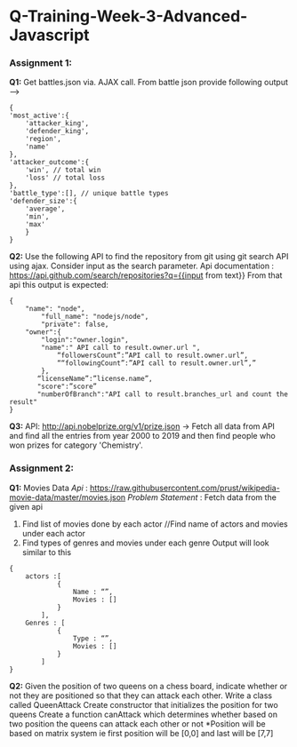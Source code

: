 # Q-Training-Week-3-Advanced-Javascript

### Assignment 1:
**Q1:** Get battles.json via. AJAX call. From battle json provide following output -->
```
{
'most_active':{
    'attacker_king',
    'defender_king',
    'region',
    'name'
},
'attacker_outcome':{
    'win', // total win
    'loss' // total loss
},
'battle_type':[], // unique battle types
'defender_size':{
    'average',
    'min',
    'max'
    }
}

```
**Q2:** Use the following API to find the repository from git using git search API using ajax. Consider input as the search parameter. Api documentation :
https://api.github.com/search/repositories?q={{input from text}}
From that api this output is expected:
```
{
	"name": "node",
      	"full_name": "nodejs/node",
      	"private": false,
	"owner":{
  		"login":"owner.login",
		"name":" API call to result.owner.url ",
            “followersCount”:”API call to result.owner.url”,
            ““followingCount”:”API call to result.owner.url”,”
        },
       “licenseName”:”license.name”,
       "score":”score”
       "numberOfBranch":"API call to result.branches_url and count the    result"
}
```

**Q3:** API: http://api.nobelprize.org/v1/prize.json -> Fetch all data from API and find all the entries from year 2000 to 2019 and then find people who won prizes for category 'Chemistry'.


### Assignment 2:
**Q1:** Movies Data
_Api_ : https://raw.githubusercontent.com/prust/wikipedia-movie-data/master/movies.json
_Problem Statement_ : Fetch data from the given api
1. Find list of movies done by each actor //Find name of actors and movies under each actor
2. Find types of genres and movies under each genre
Output will look similar to this
```
{
	actors :[
			{
				Name : “”,
				Movies : []
			}
		],
	Genres : [
			{
				Type : “”,
				Movies : []
			}
		]
}
```

**Q2:** Given the position of two queens on a chess board, indicate whether or not they are positioned so that they can attack each other.
Write a class called QueenAttack
Create constructor that initializes the position for two queens
Create a function canAttack which determines whether based on two position the queens can attack each other or not
*Position will be based on matrix system ie first position will be [0,0] and last will be [7,7]





